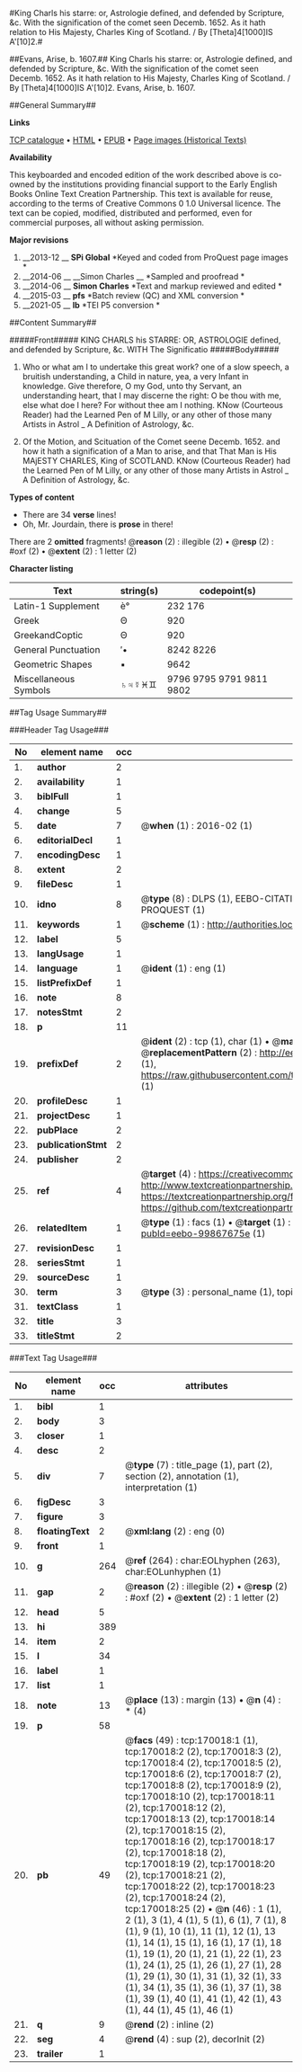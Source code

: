 #King Charls his starre: or, Astrologie defined, and defended by Scripture, &c. With the signification of the comet seen Decemb. 1652. As it hath relation to His Majesty, Charles King of Scotland. / By [Theta]4[1000]IS A'[10]2.#

##Evans, Arise, b. 1607.##
King Charls his starre: or, Astrologie defined, and defended by Scripture, &c. With the signification of the comet seen Decemb. 1652. As it hath relation to His Majesty, Charles King of Scotland. / By [Theta]4[1000]IS A'[10]2.
Evans, Arise, b. 1607.

##General Summary##

**Links**

[TCP catalogue](http://www.ota.ox.ac.uk/tcp/)  • 
[HTML](http://tei.it.ox.ac.uk/tcp/Texts-HTML/free/A84/A84155.html)  • 
[EPUB](http://tei.it.ox.ac.uk/tcp/Texts-EPUB/free/A84/A84155.epub) • 
[Page images (Historical Texts)](https://historicaltexts.jisc.ac.uk/eebo-99867675e)

**Availability**

This keyboarded and encoded edition of the work described above is co-owned by the
    institutions providing financial support to the Early English Books Online Text Creation
    Partnership. This text is available for reuse, according to the terms of  Creative Commons 0 1.0 Universal
    licence. The text can be copied, modified, distributed and performed, even for commercial
    purposes, all without asking permission.

**Major revisions**

1. __2013-12 __ __SPi Global__ *Keyed and coded from ProQuest page images *
1. __2014-06 __ __Simon Charles __ *Sampled and proofread *
1. __2014-06 __ __Simon Charles__ *Text and markup reviewed and edited *
1. __2015-03 __ __pfs__ *Batch review (QC) and XML conversion *
1. __2021-05 __ __lb__ *TEI P5 conversion *

##Content Summary##

#####Front#####
KING CHARLS his STARRE: OR, ASTROLOGIE defined, and defended by Scripture, &c. WITH The Significatio
#####Body#####

1. Who or what am I to undertake this great work? one of a slow speech, a bruitish understanding, a Child in nature, yea, a very Infant in knowledge. Give therefore, O my God, unto thy Servant, an understanding heart, that I may discerne the right: O be thou with me, else what doe I here? For without thee am I nothing.
KNow (Courteous Reader) had the Learned Pen of M Lilly, or any other of those many Artists in Astrol
    _ A Definition of Astrology, &c.

1. Of the Motion, and Scituation of the Comet seene Decemb. 1652. and how it hath a signification of a Man to arise, and that That Man is His MAjESTY CHARLES, King of SCOTLAND.
KNow (Courteous Reader) had the Learned Pen of M Lilly, or any other of those many Artists in Astrol
    _ A Definition of Astrology, &c.

**Types of content**

  * There are 34 **verse** lines!
  * Oh, Mr. Jourdain, there is **prose** in there!

There are 2 **omitted** fragments! 
 @__reason__ (2) : illegible (2)  •  @__resp__ (2) : #oxf (2)  •  @__extent__ (2) : 1 letter (2)

**Character listing**


|Text|string(s)|codepoint(s)|
|---|---|---|
|Latin-1 Supplement|è°|232 176|
|Greek|Θ|920|
|GreekandCoptic|Θ|920|
|General Punctuation|′•|8242 8226|
|Geometric Shapes|▪|9642|
|Miscellaneous Symbols|♄♃☿♓♊|9796 9795 9791 9811 9802|

##Tag Usage Summary##

###Header Tag Usage###

|No|element name|occ|attributes|
|---|---|---|---|
|1.|__author__|2||
|2.|__availability__|1||
|3.|__biblFull__|1||
|4.|__change__|5||
|5.|__date__|7| @__when__ (1) : 2016-02 (1)|
|6.|__editorialDecl__|1||
|7.|__encodingDesc__|1||
|8.|__extent__|2||
|9.|__fileDesc__|1||
|10.|__idno__|8| @__type__ (8) : DLPS (1), EEBO-CITATION (1), VID (1), EEBO-PROQUEST (1), STC (3), PROQUEST (1)|
|11.|__keywords__|1| @__scheme__ (1) : http://authorities.loc.gov/ (1)|
|12.|__label__|5||
|13.|__langUsage__|1||
|14.|__language__|1| @__ident__ (1) : eng (1)|
|15.|__listPrefixDef__|1||
|16.|__note__|8||
|17.|__notesStmt__|2||
|18.|__p__|11||
|19.|__prefixDef__|2| @__ident__ (2) : tcp (1), char (1)  •  @__matchPattern__ (2) : ([0-9\-]+):([0-9IVX]+) (1), (.+) (1)  •  @__replacementPattern__ (2) : http://eebo.chadwyck.com/downloadtiff?vid=$1&page=$2 (1), https://raw.githubusercontent.com/textcreationpartnership/Texts/master/tcpchars.xml#$1 (1)|
|20.|__profileDesc__|1||
|21.|__projectDesc__|1||
|22.|__pubPlace__|2||
|23.|__publicationStmt__|2||
|24.|__publisher__|2||
|25.|__ref__|4| @__target__ (4) : https://creativecommons.org/publicdomain/zero/1.0/ (1), http://www.textcreationpartnership.org/docs/. (1), https://textcreationpartnership.org/faq/#faq05 (1), https://github.com/textcreationpartnership (1)|
|26.|__relatedItem__|1| @__type__ (1) : facs (1)  •  @__target__ (1) : https://data.historicaltexts.jisc.ac.uk/view?pubId=eebo-99867675e (1)|
|27.|__revisionDesc__|1||
|28.|__seriesStmt__|1||
|29.|__sourceDesc__|1||
|30.|__term__|3| @__type__ (3) : personal_name (1), topical_term (1), geographic_name (1)|
|31.|__textClass__|1||
|32.|__title__|3||
|33.|__titleStmt__|2||


###Text Tag Usage###

|No|element name|occ|attributes|
|---|---|---|---|
|1.|__bibl__|1||
|2.|__body__|3||
|3.|__closer__|1||
|4.|__desc__|2||
|5.|__div__|7| @__type__ (7) : title_page (1), part (2), section (2), annotation (1), interpretation (1)|
|6.|__figDesc__|3||
|7.|__figure__|3||
|8.|__floatingText__|2| @__xml:lang__ (2) : eng (0)|
|9.|__front__|1||
|10.|__g__|264| @__ref__ (264) : char:EOLhyphen (263), char:EOLunhyphen (1)|
|11.|__gap__|2| @__reason__ (2) : illegible (2)  •  @__resp__ (2) : #oxf (2)  •  @__extent__ (2) : 1 letter (2)|
|12.|__head__|5||
|13.|__hi__|389||
|14.|__item__|2||
|15.|__l__|34||
|16.|__label__|1||
|17.|__list__|1||
|18.|__note__|13| @__place__ (13) : margin (13)  •  @__n__ (4) : * (4)|
|19.|__p__|58||
|20.|__pb__|49| @__facs__ (49) : tcp:170018:1 (1), tcp:170018:2 (2), tcp:170018:3 (2), tcp:170018:4 (2), tcp:170018:5 (2), tcp:170018:6 (2), tcp:170018:7 (2), tcp:170018:8 (2), tcp:170018:9 (2), tcp:170018:10 (2), tcp:170018:11 (2), tcp:170018:12 (2), tcp:170018:13 (2), tcp:170018:14 (2), tcp:170018:15 (2), tcp:170018:16 (2), tcp:170018:17 (2), tcp:170018:18 (2), tcp:170018:19 (2), tcp:170018:20 (2), tcp:170018:21 (2), tcp:170018:22 (2), tcp:170018:23 (2), tcp:170018:24 (2), tcp:170018:25 (2)  •  @__n__ (46) : 1 (1), 2 (1), 3 (1), 4 (1), 5 (1), 6 (1), 7 (1), 8 (1), 9 (1), 10 (1), 11 (1), 12 (1), 13 (1), 14 (1), 15 (1), 16 (1), 17 (1), 18 (1), 19 (1), 20 (1), 21 (1), 22 (1), 23 (1), 24 (1), 25 (1), 26 (1), 27 (1), 28 (1), 29 (1), 30 (1), 31 (1), 32 (1), 33 (1), 34 (1), 35 (1), 36 (1), 37 (1), 38 (1), 39 (1), 40 (1), 41 (1), 42 (1), 43 (1), 44 (1), 45 (1), 46 (1)|
|21.|__q__|9| @__rend__ (2) : inline (2)|
|22.|__seg__|4| @__rend__ (4) : sup (2), decorInit (2)|
|23.|__trailer__|1||
